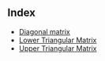 ## Index

* [Diagonal matrix](./Diagonal_Matrix.md)
* [Lower Triangular Matrix](./Lower_Triangular.md)
* [Upper Triangular Matrix](./Upper_Triangular_Matrix.md)

